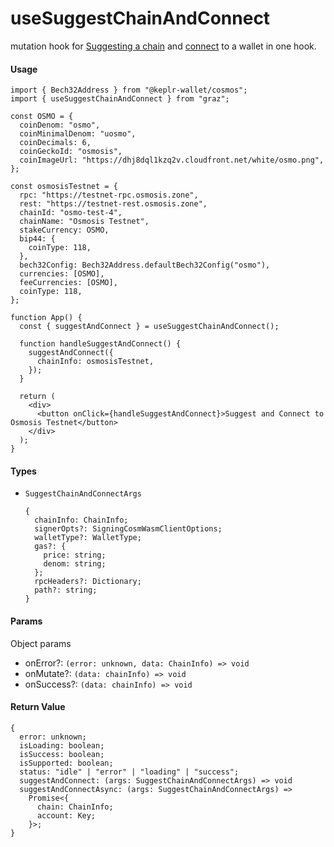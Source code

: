 # useSuggestChainAndConnect

mutation hook for [Suggesting a chain](useSuggestChain.md) and [connect](./useConnect.md) to a wallet in one hook.

#### Usage

```tsx
import { Bech32Address } from "@keplr-wallet/cosmos";
import { useSuggestChainAndConnect } from "graz";

const OSMO = {
  coinDenom: "osmo",
  coinMinimalDenom: "uosmo",
  coinDecimals: 6,
  coinGeckoId: "osmosis",
  coinImageUrl: "https://dhj8dql1kzq2v.cloudfront.net/white/osmo.png",
};

const osmosisTestnet = {
  rpc: "https://testnet-rpc.osmosis.zone",
  rest: "https://testnet-rest.osmosis.zone",
  chainId: "osmo-test-4",
  chainName: "Osmosis Testnet",
  stakeCurrency: OSMO,
  bip44: {
    coinType: 118,
  },
  bech32Config: Bech32Address.defaultBech32Config("osmo"),
  currencies: [OSMO],
  feeCurrencies: [OSMO],
  coinType: 118,
};

function App() {
  const { suggestAndConnect } = useSuggestChainAndConnect();

  function handleSuggestAndConnect() {
    suggestAndConnect({
      chainInfo: osmosisTestnet,
    });
  }

  return (
    <div>
      <button onClick={handleSuggestAndConnect}>Suggest and Connect to Osmosis Testnet</button>
    </div>
  );
}
```

#### Types

- `SuggestChainAndConnectArgs`
  ```tsx
  {
    chainInfo: ChainInfo;
    signerOpts?: SigningCosmWasmClientOptions;
    walletType?: WalletType;
    gas?: {
      price: string;
      denom: string;
    };
    rpcHeaders?: Dictionary;
    path?: string;
  }
  ```

#### Params

Object params

- onError?: `(error: unknown, data: ChainInfo) => void`
- onMutate?: `(data: chainInfo) => void`
- onSuccess?: `(data: chainInfo) => void`

#### Return Value

```tsx
{
  error: unknown;
  isLoading: boolean;
  isSuccess: boolean;
  isSupported: boolean;
  status: "idle" | "error" | "loading" | "success";
  suggestAndConnect: (args: SuggestChainAndConnectArgs) => void
  suggestAndConnectAsync: (args: SuggestChainAndConnectArgs) =>
    Promise<{
      chain: ChainInfo;
      account: Key;
    }>;
}
```
